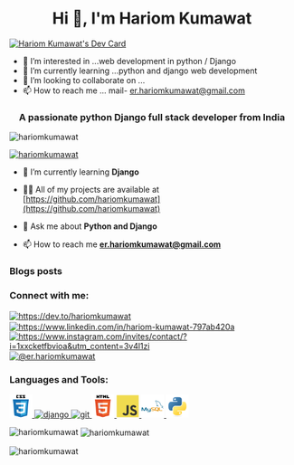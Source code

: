 <h1 align="center">Hi 👋, I'm Hariom Kumawat</h1>
<a href="https://app.daily.dev/Hariomkumawat"><img src="https://api.daily.dev/devcards/e03eaff86cb84bfdaf56359936f654de.png?r=zam" width="400" alt="Hariom Kumawat's Dev Card"/></a>



- 👀 I’m interested in ...web development in python / Django 
- 🌱 I’m currently learning ...python and django web development
- 💞️ I’m looking to collaborate on ...
- 📫 How to reach me ... mail- er.hariomkumawat@gmail.com




<!---
hariomkumawat/hariomkumawat is a ✨ special ✨ repository because its `README.md` (this file) appears on your GitHub profile.
You can click the Preview link to take a look at your changes.
--->

<h3 align="center">A passionate python Django full stack developer from India</h3>

<p align="left"> <img src="https://komarev.com/ghpvc/?username=hariomkumawat&label=Profile%20views&color=0e75b6&style=flat" alt="hariomkumawat" /> </p>

<p align="left"> <a href="https://github.com/ryo-ma/github-profile-trophy"><img src="https://github-profile-trophy.vercel.app/?username=hariomkumawat" alt="hariomkumawat" /></a> </p>

- 🌱 I’m currently learning **Django**

- 👨‍💻 All of my projects are available at [https://github.com/hariomkumawat](https://github.com/hariomkumawat)

- 💬 Ask me about **Python and Django**

- 📫 How to reach me **er.hariomkumawat@gmail.com**

### Blogs posts
<!-- BLOG-POST-LIST:START -->
<!-- BLOG-POST-LIST:END -->

<h3 align="left">Connect with me:</h3>
<p align="left">
<a href="https://dev.to/https://dev.to/hariomkumawat" target="blank"><img align="center" src="https://raw.githubusercontent.com/rahuldkjain/github-profile-readme-generator/master/src/images/icons/Social/devto.svg" alt="https://dev.to/hariomkumawat" height="30" width="40" /></a>
<a href="https://www.linkedin.com/in/hariom-kumawat-797ab420a" target="blank"><img align="center" src="https://raw.githubusercontent.com/rahuldkjain/github-profile-readme-generator/master/src/images/icons/Social/linked-in-alt.svg" alt="https://www.linkedin.com/in/hariom-kumawat-797ab420a" height="30" width="40" /></a>
<a href="https://instagram.com/https://www.instagram.com/invites/contact/?i=1xxcketfbvioa&utm_content=3v4l1zi" target="blank"><img align="center" src="https://raw.githubusercontent.com/rahuldkjain/github-profile-readme-generator/master/src/images/icons/Social/instagram.svg" alt="https://www.instagram.com/invites/contact/?i=1xxcketfbvioa&utm_content=3v4l1zi" height="30" width="40" /></a>
<a href="https://medium.com/@er.hariomkumawat" target="blank"><img align="center" src="https://raw.githubusercontent.com/rahuldkjain/github-profile-readme-generator/master/src/images/icons/Social/medium.svg" alt="@er.hariomkumawat" height="30" width="40" /></a>
</p>

<h3 align="left">Languages and Tools:</h3>
<p align="left"> <a href="https://www.w3schools.com/css/" target="_blank" rel="noreferrer"> <img src="https://raw.githubusercontent.com/devicons/devicon/master/icons/css3/css3-original-wordmark.svg" alt="css3" width="40" height="40"/> </a> <a href="https://www.djangoproject.com/" target="_blank" rel="noreferrer"> <img src="https://cdn.worldvectorlogo.com/logos/django.svg" alt="django" width="40" height="40"/> </a> <a href="https://git-scm.com/" target="_blank" rel="noreferrer"> <img src="https://www.vectorlogo.zone/logos/git-scm/git-scm-icon.svg" alt="git" width="40" height="40"/> </a> <a href="https://www.w3.org/html/" target="_blank" rel="noreferrer"> <img src="https://raw.githubusercontent.com/devicons/devicon/master/icons/html5/html5-original-wordmark.svg" alt="html5" width="40" height="40"/> </a> <a href="https://developer.mozilla.org/en-US/docs/Web/JavaScript" target="_blank" rel="noreferrer"> <img src="https://raw.githubusercontent.com/devicons/devicon/master/icons/javascript/javascript-original.svg" alt="javascript" width="40" height="40"/> </a> <a href="https://www.mysql.com/" target="_blank" rel="noreferrer"> <img src="https://raw.githubusercontent.com/devicons/devicon/master/icons/mysql/mysql-original-wordmark.svg" alt="mysql" width="40" height="40"/> </a> <a href="https://www.python.org" target="_blank" rel="noreferrer"> <img src="https://raw.githubusercontent.com/devicons/devicon/master/icons/python/python-original.svg" alt="python" width="40" height="40"/> </a> </p>

<p><img align="left" src="https://github-readme-stats.vercel.app/api/top-langs?username=hariomkumawat&show_icons=true&locale=en&layout=compact" alt="hariomkumawat" /></p>

<p>&nbsp;<img align="center" src="https://github-readme-stats.vercel.app/api?username=hariomkumawat&show_icons=true&locale=en" alt="hariomkumawat" /></p>

<p><img align="center" src="https://github-readme-streak-stats.herokuapp.com/?user=hariomkumawat&" alt="hariomkumawat" /></p>
